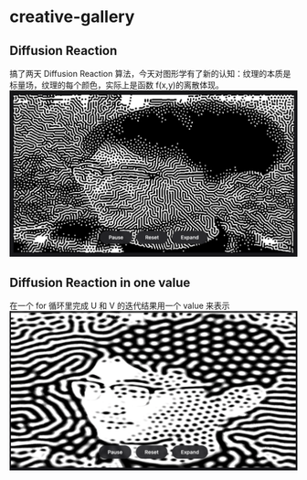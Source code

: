 # creative-gallery

## Diffusion Reaction

搞了两天 Diffusion Reaction 算法，今天对图形学有了新的认知：纹理的本质是标量场，纹理的每个颜色，实际上是函数 f(x,y)的离散体现。
![Reaction Diffusion](/public/thumbnails/spotted.jpg)

## Diffusion Reaction in one value

在一个 for 循环里完成 U 和 V 的迭代结果用一个 value 来表示
![Reaction Diffusion](/public/thumbnails/spotted2.png)
